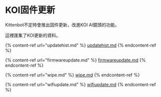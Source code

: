 # KOI固件更新

Kittenbot不定時會推出固件更新，改進KOI AI鏡頭的功能。

這裡匯集了KOI更新的資料。

{% content-ref url="updatehist.md" %}
[updatehist.md](updatehist.md)
{% endcontent-ref %}

{% content-ref url="firmwareupdate.md" %}
[firmwareupdate.md](firmwareupdate.md)
{% endcontent-ref %}

{% content-ref url="wipe.md" %}
[wipe.md](wipe.md)
{% endcontent-ref %}

{% content-ref url="wifiupdate.md" %}
[wifiupdate.md](wifiupdate.md)
{% endcontent-ref %}

